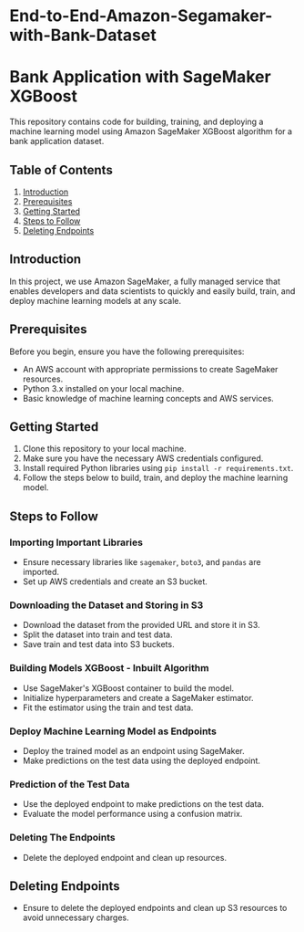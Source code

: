 # End-to-End-Amazon-Segamaker-with-Bank-Dataset

# Bank Application with SageMaker XGBoost

This repository contains code for building, training, and deploying a machine learning model using Amazon SageMaker XGBoost algorithm for a bank application dataset.

## Table of Contents
1. [Introduction](#introduction)
2. [Prerequisites](#prerequisites)
3. [Getting Started](#getting-started)
4. [Steps to Follow](#steps-to-follow)
5. [Deleting Endpoints](#deleting-endpoints)

## Introduction

In this project, we use Amazon SageMaker, a fully managed service that enables developers and data scientists to quickly and easily build, train, and deploy machine learning models at any scale.

## Prerequisites

Before you begin, ensure you have the following prerequisites:
- An AWS account with appropriate permissions to create SageMaker resources.
- Python 3.x installed on your local machine.
- Basic knowledge of machine learning concepts and AWS services.

## Getting Started

1. Clone this repository to your local machine.
2. Make sure you have the necessary AWS credentials configured.
3. Install required Python libraries using `pip install -r requirements.txt`.
4. Follow the steps below to build, train, and deploy the machine learning model.

## Steps to Follow

### Importing Important Libraries

- Ensure necessary libraries like `sagemaker`, `boto3`, and `pandas` are imported.
- Set up AWS credentials and create an S3 bucket.

### Downloading the Dataset and Storing in S3

- Download the dataset from the provided URL and store it in S3.
- Split the dataset into train and test data.
- Save train and test data into S3 buckets.

### Building Models XGBoost - Inbuilt Algorithm

- Use SageMaker's XGBoost container to build the model.
- Initialize hyperparameters and create a SageMaker estimator.
- Fit the estimator using the train and test data.

### Deploy Machine Learning Model as Endpoints

- Deploy the trained model as an endpoint using SageMaker.
- Make predictions on the test data using the deployed endpoint.

### Prediction of the Test Data

- Use the deployed endpoint to make predictions on the test data.
- Evaluate the model performance using a confusion matrix.

### Deleting The Endpoints

- Delete the deployed endpoint and clean up resources.

## Deleting Endpoints

- Ensure to delete the deployed endpoints and clean up S3 resources to avoid unnecessary charges.

